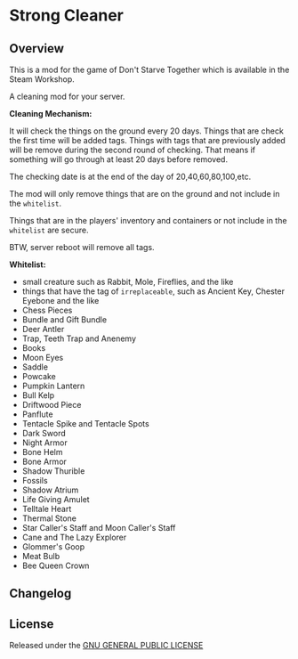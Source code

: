 # Strong Cleaner

## Overview

This is a mod for the game of Don't Starve Together which is available in the Steam Workshop. 

A cleaning mod for your server.

**Cleaning Mechanism:**

It will check the things on the ground every 20 days. Things that are check the first time will be added tags. Things with tags that are previously added will be remove during the second round of checking. That means if something will go through at least 20 days before removed.

The checking date is at the end of the day of 20,40,60,80,100,etc.

The mod will only remove things that are on the ground and not include in the `whitelist`.

Things that are in the players' inventory and containers or not include in the `whitelist` are secure.

BTW, server reboot will remove all tags.

**Whitelist:**

- small creature such as Rabbit, Mole, Fireflies, and the like
- things that have the tag of `irreplaceable`, such as Ancient Key, Chester Eyebone and the like
- Chess Pieces
- Bundle and Gift Bundle
- Deer Antler
- Trap, Teeth Trap and Anenemy
- Books
- Moon Eyes
- Saddle
- Powcake
- Pumpkin Lantern
- Bull Kelp
- Driftwood Piece
- Panflute
- Tentacle Spike and Tentacle Spots
- Dark Sword
- Night Armor
- Bone Helm
- Bone Armor
- Shadow Thurible
- Fossils
- Shadow Atrium
- Life Giving Amulet
- Telltale Heart
- Thermal Stone
- Star Caller's Staff and Moon Caller's Staff
- Cane and The Lazy Explorer
- Glommer's Goop
- Meat Bulb
- Bee Queen Crown

## Changelog

## License

Released under the [GNU GENERAL PUBLIC LICENSE](https://www.gnu.org/licenses/gpl-3.0.en.html)